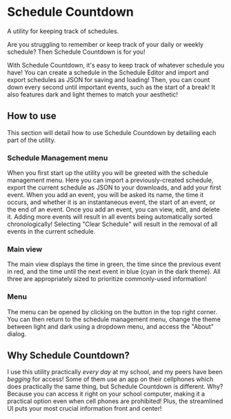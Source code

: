 # Schedule Countdown

A utility for keeping track of schedules.

Are you struggling to remember or keep track of your daily or weekly schedule? Then Schedule Countdown is for you!

With Schedule Countdown, it's easy to keep track of whatever schedule you have! You can create a schedule in the Schedule Editor and import and export schedules as JSON for saving and loading! Then, you can count down every second until important events, such as the start of a break! It also features dark and light themes to match your aesthetic!

## How to use

This section will detail how to use Schedule Countdown by detailing each part of the utility.

### Schedule Management menu

When you first start up the utility you will be greeted with the schedule management menu. Here you can import a previously-created schedule, export the current schedule as JSON to your downloads, and add your first event. When you add an event, you will be asked its name, the time it occurs, and whether it is an instantaneous event, the start of an event, or the end of an event. Once you add an event, you can view, edit, and delete it. Adding more events will result in all events being automatically sorted chronologically! Selecting "Clear Schedule" will result in the removal of all events in the current schedule.

### Main view

The main view displays the time in green, the time since the previous event in red, and the time until the next event in blue (cyan in the dark theme). All three are appropriately sized to prioritize commonly-used information!

### Menu

The menu can be opened by clicking on the button in the top right corner. You can then return to the schedule management menu, change the theme between light and dark using a dropdown menu, and access the "About" dialog.

## Why Schedule Countdown?

I use this utility practically *every day* at my school, and my peers have been *begging* for access! Some of them use an app on their cellphones which does practically the same thing, but Schedule Countdown is different. Why? Because you can access it right on your school computer, making it a practical option even when cell phones are prohibited! Plus, the streamlined UI puts your most crucial information front and center!
